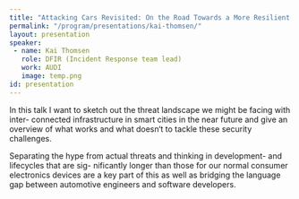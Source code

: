 ```yaml
---
title: "Attacking Cars Revisited: On the Road Towards a More Resilient Connected Vehicle Infrastructure"
permalink: "/program/presentations/kai-thomsen/"
layout: presentation
speaker: 
 - name: Kai Thomsen
   role: DFIR (Incident Response team lead)
   work: AUDI
   image: temp.png
id: presentation
---
```


In this talk I want to sketch out the threat landscape we might be facing with inter- connected infrastructure in smart cities in the near future and give an overview of what works and what doesn‘t to tackle these security challenges.

Separating the hype from actual threats and thinking in development- and lifecycles that are sig- nificantly longer than those for our normal consumer electronics devices are a key part of this as well as bridging the language gap between automotive engineers and software developers.